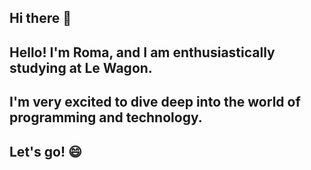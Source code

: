 ## Hi there 👋
## Hello! I'm Roma, and I am enthusiastically studying at Le Wagon. 
## I'm very excited to dive deep into the world of programming and technology. 
## Let's go! 😄
